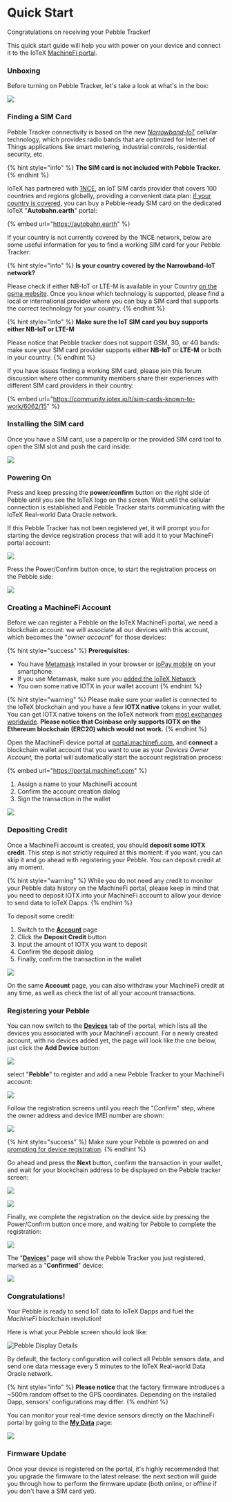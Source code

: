 # Quick Start

Congratulations on receiving your Pebble Tracker!

This quick start guide will help you with power on your device and connect it to the IoTeX [MachineFi portal](https://portal.machinefi.com).

### Unboxing

Before turning on Pebble Tracker, let's take a look at what's in the box:

![](../../../.gitbook/assets/image.jpg)

### Finding a SIM Card

Pebble Tracker connectivity is based on the new [_Narrowband-IoT_](https://en.wikipedia.org/wiki/Narrowband\_IoT) cellular technology, which provides radio bands that are optimized for Internet of Things applications like smart metering, industrial controls, residential security, etc.

{% hint style="info" %}
**The SIM card is not included with Pebble Tracker.**
{% endhint %}

IoTeX has partnered with [1NCE](https://1nce.com), an IoT SIM cards provider that covers 100 countries and regions globally, providing a convenient data plan: [if your country is covered](https://1nce.com/wp-content/2022-1NCE-Coverage.pdf), you can buy a Pebble-ready SIM card on the dedicated IoTeX "**Autobahn.earth**" portal:

{% embed url="https://autobahn.earth" %}

If your country is not currently covered by the 1NCE network, below are some useful information for you to find a working SIM card for your Pebble Tracker:



{% hint style="info" %}
**Is your country covered by the Narrowband-IoT network?**

Please check if either NB-IoT or LTE-M is available in your Country [on the gsma website](https://www.gsma.com/iot/deployment-map/).  Once you know which technology is supported, please find a local or international provider where you can buy a SIM card that supports the correct technology for your country.
{% endhint %}



{% hint style="info" %}
**Make sure the IoT SIM card you buy supports either NB-IoT or LTE-M**

Please notice that Pebble tracker does not support GSM, 3G, or 4G bands:\
make sure your SIM card provider supports either **NB-IoT** or **LTE-M** or both in your country.
{% endhint %}

If you have issues finding a working SIM card, please join this forum discussion where other community members share their experiences with different SIM card providers in their country:

{% embed url="https://community.iotex.io/t/sim-cards-known-to-work/6062/15" %}

### Installing the SIM card

Once you have a SIM card, use a paperclip or the provided SIM card tool to open the SIM slot and push the card inside:

![](../../../.gitbook/assets/simcard.jpg)

### Powering On

Press and keep pressing the **power**/**confirm** button on the right side of Pebble until you see the IoTeX logo on the screen. Wait until the cellular connection is established and Pebble Tracker starts communicating with the IoTeX Real-world Data Oracle network.

If this Pebble Tracker has not been registered yet, it will prompt you for starting the device registration process that will add it to your MachineFi portal account:

![](<../../../.gitbook/assets/poweron (2).jpg>)

Press the Power/Confirm button once, to start the registration process on the Pebble side:

![](../../../.gitbook/assets/pebble-reg2.jpg)

### Creating a MachineFi Account

Before we can register a Pebble on the IoTeX MachineFi portal, we need a blockchain account: we will associate all our devices with this account, which becomes the "_owner account_" for those devices:

{% hint style="success" %}
**Prerequisites**:

* You have [Metamask](https://metamask.io/download.html) installed in your browser or [ioPay mobile](https://iopay.me) on your smartphone.
* If you use Metamask, make sure you [added the IoTeX Network](https://iotexdefi.com)&#x20;
* You own some native IOTX in your wallet account&#x20;
{% endhint %}

{% hint style="warning" %}
Please make sure your wallet is connected to the IoTeX blockchain and you have a few **IOTX native** tokens in your wallet. You can get IOTX native tokens on the IoTeX network from [most exchanges worldwide](https://ecosystem.iotex.io/?tag=Exchange,Wallet). **Please notice that Coinbase only supports IOTX on the Ethereum blockchain (ERC20) which would not work.**
{% endhint %}

Open the MachineFi device portal at [portal.machinefi.com](https://portal.machinefi.com), and **connect** a blockchain wallet account that you want to use as your _Devices_ _Owner Account,_ the portal will automatically start the account registration process:

{% embed url="https://portal.machinefi.com" %}

1. Assign a name to your MachineFi account
2. Confirm the account creation dialog
3. Sign the transaction in the wallet

![](../../../.gitbook/assets/newportalaccount.jpg)

### Depositing Credit

Once a MachineFi account is created, you should **deposit some IOTX credit**. This step is not strictly required at this moment: if you want, you can skip it and go ahead with registering your Pebble. You can deposit credit at any moment.&#x20;

{% hint style="warning" %}
While you do not need any credit to monitor your Pebble data history on the MachineFi portal, please keep in mind that you need to deposit IOTX into your MachineFi account to allow your device to send data to IoTeX Dapps.
{% endhint %}

To deposit some credit:

1. Switch to the [**Account**](https://portal.machinefi.com/account) page&#x20;
2. Click the **Deposit Credit** button&#x20;
3. Input the amount of IOTX you want to deposit
4. Confirm the deposit dialog
5. Finally, confirm the transaction in the wallet&#x20;

![](<../../../.gitbook/assets/depositcredit (1).jpg>)

On the same **Account** page, you can also withdraw your MachineFi credit at any time, as well as check the list of all your account transactions.

### Registering your Pebble

You can now switch to the [**Devices**](https://portal.machinefi.com/device) tab of the portal, which lists all the devices you associated with your MachineFi account. For a newly created account, with no devices added yet, the page will look like the one below, just click the **Add Device** button:

![](../../../.gitbook/assets/add-device.jpg)

&#x20;select "**Pebble**" to register and add a new Pebble Tracker to your MachineFi account:

![](<../../../.gitbook/assets/addpebble1 (5).jpg>)

Follow the registration screens until you reach the "Confirm" step, where the owner address and device IMEI number are shown:

![](../../../.gitbook/assets/addpebble2.jpg)

{% hint style="success" %}
Make sure your Pebble is powered on and [prompting for device registration](quick-start.md#power-on).
{% endhint %}

Go ahead and press the **Next** button, confirm the transaction in your wallet, and wait for your blockchain address to be displayed on the Pebble tracker screen:

![](../../../.gitbook/assets/pebble-reg3.jpg)

![](../../../.gitbook/assets/pebble-reg1.jpg)

Finally, we complete the registration on the device side by pressing the Power/Confirm button once more, and waiting for Pebble to complete the registration:

![](../../../.gitbook/assets/addpebble4.jpg)

The "[**Devices**](https://portal.machinefi.com/device)" page will show the Pebble Tracker you just registered, marked as a "**Confirmed**" device:

![](../../../.gitbook/assets/addpebble5.jpg)

### Congratulations!

Your Pebble is ready to send IoT data to IoTeX Dapps and fuel the _MachineFi_ blockchain revolution!

Here is what your Pebble screen should look like:

![Pebble Display Details](../../../.gitbook/assets/pebble-display-icons.jpg)

By default, the factory configuration will collect all Pebble sensors data, and send one data message every 5 minutes to the IoTeX Real-world Data Oracle network.

{% hint style="info" %}
**Please notice** that the factory firmware introduces a \~500m random offset to the GPS coordinates. Depending on the installed Dapp, sensors' configurations may differ.&#x20;
{% endhint %}

You can monitor your real-time device sensors directly on the MachineFi portal by going to the [**My Data**](https://portal.machinefi.com/myData) page:

![](../../../.gitbook/assets/pebble-reg4.jpg)

### Firmware Update

Once your device is registered on the portal, it's highly recommended that you upgrade the firmware to the latest release: the next section will guide you through how to perform the firmware update (both online, or offline if you don't have a SIM card yet).

